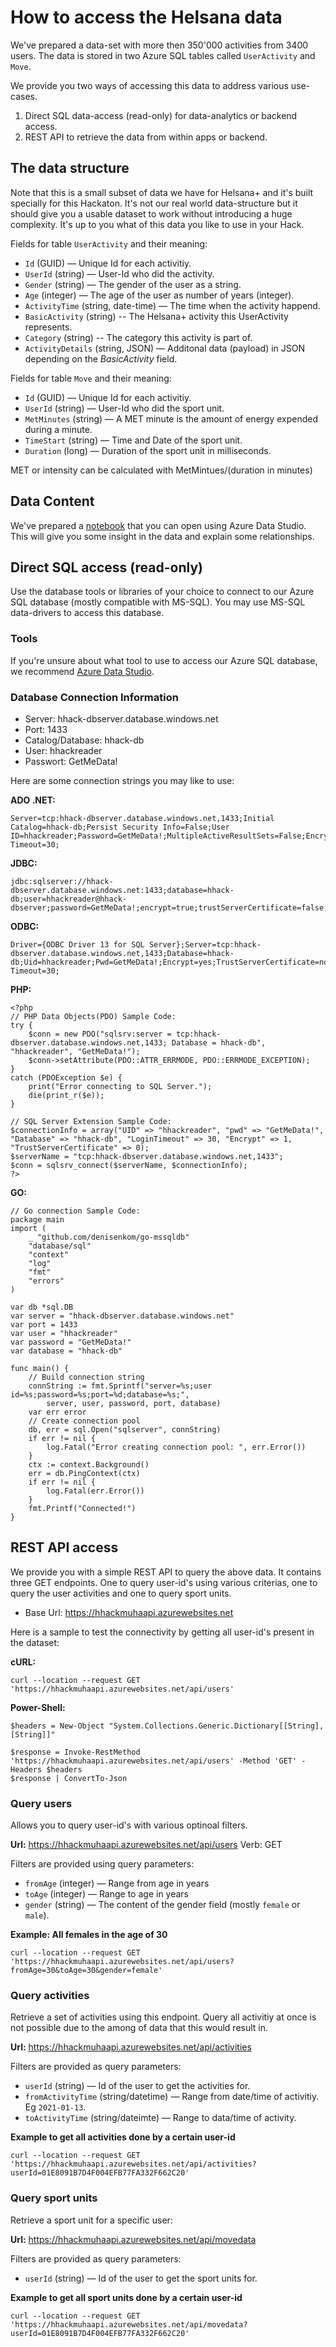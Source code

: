# How to access the Helsana data

We've prepared a data-set with more then 350'000 activities from 3400 users. The data is stored in two Azure SQL tables called `UserActivity` and `Move`.

We provide you two ways of accessing this data to address various use-cases.

1. Direct SQL data-access (read-only) for data-analytics or backend access.
1. REST API to retrieve the data from within apps or backend.

## The data structure

Note that this is a small subset of data we have for Helsana+ and it's built specially for this Hackaton. It's not our real world data-structure but it should give you a usable dataset to work without introducing a huge complexity. It's up to you what of this data you like to use in your Hack.

Fields for table `UserActivity` and their meaning:

- ``Id`` (GUID) &mdash; Unique Id for each activitiy.
- ``UserId`` (string) &mdash; User-Id who did the activity.
- ``Gender`` (string) &mdash; The gender of the user as a string.
- ``Age`` (integer) &mdash; The age of the user as number of years (integer).
- ``ActivityTime`` (string, date-time) &mdash; The time when the activity happend.
- ``BasicActivity`` (string) -- The Helsana+ activity this UserActivity represents.
- ``Category`` (string) -- The category this activity is part of.
- ``ActivityDetails`` (string, JSON) &mdash; Additonal data (payload) in JSON depending on the *BasicActivity* field.

Fields for table `Move` and their meaning:

- ``Id`` (GUID) &mdash; Unique Id for each activitiy.
- ``UserId`` (string) &mdash; User-Id who did the sport unit.
- ``MetMinutes`` (string) &mdash; A MET minute is the amount of energy expended during a minute.
- ``TimeStart`` (string) &mdash; Time and Date of the sport unit.
- ``Duration`` (long) &mdash; Duration of the sport unit in milliseconds.

MET or intensity can be calculated with MetMintues/(duration in minutes)

## Data Content
We've prepared a [notebook](Hack22_DataAnalysis.ipynb) that you can open using Azure Data Studio. This will give you some insight in the data and explain some relationships.

## Direct SQL access (read-only)

Use the database tools or libraries of your choice to connect to our Azure SQL database (mostly compatible with MS-SQL). You may use MS-SQL data-drivers to access this database.

### Tools
If you're unsure about what tool to use to access our Azure SQL database, we recommend [Azure Data Studio](https://docs.microsoft.com/en-us/sql/azure-data-studio/download-azure-data-studio?view=sql-server-ver15).

### Database Connection Information
- Server: hhack-dbserver.database.windows.net
- Port: 1433
- Catalog/Database: hhack-db
- User: hhackreader
- Passwort: GetMeData!

Here are some connection strings you may like to use:

**ADO .NET:**
```
Server=tcp:hhack-dbserver.database.windows.net,1433;Initial Catalog=hhack-db;Persist Security Info=False;User ID=hhackreader;Password=GetMeData!;MultipleActiveResultSets=False;Encrypt=True;TrustServerCertificate=False;Connection Timeout=30;
```

**JDBC:**
```
jdbc:sqlserver://hhack-dbserver.database.windows.net:1433;database=hhack-db;user=hhackreader@hhack-dbserver;password=GetMeData!;encrypt=true;trustServerCertificate=false;hostNameInCertificate=*.database.windows.net;loginTimeout=30;
```

**ODBC:**
```
Driver={ODBC Driver 13 for SQL Server};Server=tcp:hhack-dbserver.database.windows.net,1433;Database=hhack-db;Uid=hhackreader;Pwd=GetMeData!;Encrypt=yes;TrustServerCertificate=no;Connection Timeout=30;
```

**PHP:**
```
<?php
// PHP Data Objects(PDO) Sample Code:
try {
    $conn = new PDO("sqlsrv:server = tcp:hhack-dbserver.database.windows.net,1433; Database = hhack-db", "hhackreader", "GetMeData!");
    $conn->setAttribute(PDO::ATTR_ERRMODE, PDO::ERRMODE_EXCEPTION);
}
catch (PDOException $e) {
    print("Error connecting to SQL Server.");
    die(print_r($e));
}

// SQL Server Extension Sample Code:
$connectionInfo = array("UID" => "hhackreader", "pwd" => "GetMeData!", "Database" => "hhack-db", "LoginTimeout" => 30, "Encrypt" => 1, "TrustServerCertificate" => 0);
$serverName = "tcp:hhack-dbserver.database.windows.net,1433";
$conn = sqlsrv_connect($serverName, $connectionInfo);
?>
```

**GO:**
```
// Go connection Sample Code:
package main
import (
	_ "github.com/denisenkom/go-mssqldb"
	"database/sql"
	"context"
	"log"
	"fmt"
	"errors"
)

var db *sql.DB
var server = "hhack-dbserver.database.windows.net"
var port = 1433
var user = "hhackreader"
var password = "GetMeData!"
var database = "hhack-db"

func main() {
	// Build connection string
	connString := fmt.Sprintf("server=%s;user id=%s;password=%s;port=%d;database=%s;",
		server, user, password, port, database)
	var err error
	// Create connection pool
	db, err = sql.Open("sqlserver", connString)
	if err != nil {
		log.Fatal("Error creating connection pool: ", err.Error())
	}
	ctx := context.Background()
	err = db.PingContext(ctx)
	if err != nil {
		log.Fatal(err.Error())
	}
	fmt.Printf("Connected!")
}
```


## REST API access

We provide you with a simple REST API to query the above data. It contains three GET endpoints. One to query user-id's using various criterias, one to query the user activities and one to query sport units.


- Base Url: https://hhackmuhaapi.azurewebsites.net

Here is a sample to test the connectivity by getting all user-id's present in the dataset:

**cURL:**
```
curl --location --request GET 'https://hhackmuhaapi.azurewebsites.net/api/users'
```

**Power-Shell:**
```
$headers = New-Object "System.Collections.Generic.Dictionary[[String],[String]]"

$response = Invoke-RestMethod 'https://hhackmuhaapi.azurewebsites.net/api/users' -Method 'GET' -Headers $headers
$response | ConvertTo-Json
```

### Query users

Allows you to query user-id's with various optinoal filters.

**Url:** https://hhackmuhaapi.azurewebsites.net/api/users
Verb: GET

Filters are provided using query parameters:

- ``fromAge`` (integer) &mdash; Range from age in years
- ``toAge`` (integer) &mdash; Range to age in years
- ``gender`` (string) &mdash; The content of the gender field (mostly ``female`` or ``male``).

**Example: All females in the age of 30**

```
curl --location --request GET 'https://hhackmuhaapi.azurewebsites.net/api/users?fromAge=30&toAge=30&gender=female'
```

### Query activities

Retrieve a set of activities using this endpoint. Query all activitiy at once is not possible due to the among of data that this would result in.

**Url:** https://hhackmuhaapi.azurewebsites.net/api/activities

Filters are provided as query parameters:

- ``userId`` (string) &mdash; Id of the user to get the activities for.
- ``fromActivityTime`` (string/datetime) &mdash; Range from date/time of activitiy. Eg ``2021-01-13``.
- ``toActivityTime`` (string/dateimte) &mdash; Range to data/time of activity.

**Example to get all activities done by a certain user-id**

```
curl --location --request GET 'https://hhackmuhaapi.azurewebsites.net/api/activities?userId=01E8091B7D4F004EFB77FA332F662C20'
```

### Query sport units

Retrieve a sport unit for a specific user:

**Url:** https://hhackmuhaapi.azurewebsites.net/api/movedata

Filters are provided as query parameters:

- ``userId`` (string) &mdash; Id of the user to get the sport units for.

**Example to get all sport units done by a certain user-id**

```
curl --location --request GET 'https://hhackmuhaapi.azurewebsites.net/api/movedata?userId=01E8091B7D4F004EFB77FA332F662C20'
```
